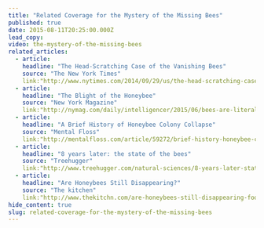 ```yaml
---
title: "Related Coverage for the Mystery of the Missing Bees"
published: true
date: 2015-08-11T20:25:00.000Z
lead_copy:
video: the-mystery-of-the-missing-bees
related_articles:
  - article:
    headline: "The Head-Scratching Case of the Vanishing Bees"
    source: "The New York Times"
    link:"http://www.nytimes.com/2014/09/29/us/the-head-scratching-case-of-the-vanishing-bees.html"
  - article:
    headline: "The Blight of the Honeybee"
    source: "New York Magazine"
    link:"http://nymag.com/daily/intelligencer/2015/06/bees-are-literally-worrying-themselves-to-death.html"
  - article:
    headline: "A Brief History of Honeybee Colony Collapse"
    source: "Mental Floss"
    link:"http://mentalfloss.com/article/59272/brief-history-honeybee-colony-collapse"
  - article:
    headline: "8 years later: the state of the bees"
    source: "Treehugger"
    link:"http://www.treehugger.com/natural-sciences/8-years-later-state-bees.html"
  - article:
    headline: "Are Honeybees Still Disappearing?"
    source: "The kitchen"
    link:"http://www.thekitchn.com/are-honeybees-still-disappearing-food-news-210979"
hide_content: true
slug: related-coverage-for-the-mystery-of-the-missing-bees
---
```


